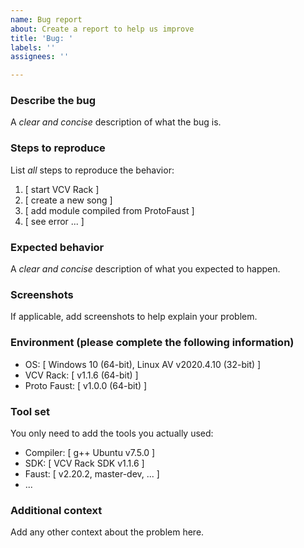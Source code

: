 ```yaml
---
name: Bug report
about: Create a report to help us improve
title: 'Bug: '
labels: ''
assignees: ''

---
```


### Describe the bug

A *clear and concise* description of what the bug is.


### Steps to reproduce

List *all* steps to reproduce the behavior:

1. [ start VCV Rack ]
2. [ create a new song ]
3. [ add module compiled from ProtoFaust ]
4. [ see error ... ]


### Expected behavior

A *clear and concise* description of what you expected to happen.


### Screenshots

If applicable, add screenshots to help explain your problem.


### Environment (please complete the following information)

 - OS: [ Windows 10 (64-bit), Linux AV v2020.4.10 (32-bit) ]
 - VCV Rack: [ v1.1.6 (64-bit) ]
 - Proto Faust: [ v1.0.0 (64-bit) ]


### Tool set

You only need to add the tools you actually used:

- Compiler: [ g++ Ubuntu v7.5.0 ]
- SDK: [ VCV Rack SDK v1.1.6 ]
- Faust: [ v2.20.2, master-dev, ... ]
- ...


### Additional context

Add any other context about the problem here.
